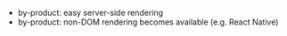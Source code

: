 *   by-product: easy server-side rendering
*   by-product: non-DOM rendering becomes available (e.g. React Native)
